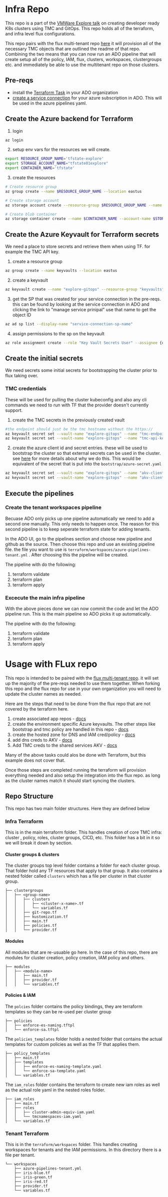# Infra Repo

This repo is a part of the [VMWare Explore talk](https://event.vmware.com/flow/vmware/explore2023lv/content/page/catalog?tab.contentcatalogtabs=1627421929827001vRXW&search=code2900LV) on creating developer ready K8s clusters using TMC and GitOps. This repo holds all of the terraform, and infra level flux configurations.


This repo pairs with the flux multi-tenant repo [here]() it will provision all of the necessary TMC objects that are outlined the readme of that repo. Combining the two means that you can now run an ADO pipeline that will create setup all of the policy, IAM, flux, clusters, workspaces, clustergroups etc. and immediately be able to use the multitenant repo on those clusters.
## Pre-reqs

* install the [Terraform Task](https://marketplace.visualstudio.com/items?itemName=ms-devlabs.custom-terraform-tasks) in your ADO organization
* [create a service connection](https://learn.microsoft.com/en-us/azure/devops/pipelines/library/service-endpoints?view=azure-devops&tabs=yaml#create-a-service-connection) for your azure subscription in ADO. This will be used in the azure pipelines yaml. 

## Create the Azure backend for Terraform

1. login

```bash
az login
```

2. setup env vars for the resources we will create.

```bash
export RESOURCE_GROUP_NAME='tfstate-explore'
export STORAGE_ACCOUNT_NAME="tfstate01explore"
export CONTAINER_NAME='tfstate'
```

3. create the resources
```bash
# Create resource group
az group create --name $RESOURCE_GROUP_NAME --location eastus

# Create storage account
az storage account create --resource-group $RESOURCE_GROUP_NAME --name $STORAGE_ACCOUNT_NAME --sku Standard_LRS --encryption-services blob

# Create blob container
az storage container create --name $CONTAINER_NAME --account-name $STORAGE_ACCOUNT_NAME

```

## Create the Azure Keyvault for Terraform secrets

We need a place to store secrets and retrieve them when using TF. for example the TMC API key.

1. create a resource group 

```bash 
az group create --name keyvaults --location eastus
```

2. create a keyvault

```bash
az keyvault create --name "explore-gitops" --resource-group "keyvaults" --location "EastUS"

```

3. get the SP that was created for your service connection in the pre-reqs. this can be found by looking at the service connection in ADO and clicking the link to "manage service prinipal" use that name to get the object ID

```bash
az ad sp list --display-name "service-connection-sp-name"
```

4. assign permissions to the sp on the keyvault


```bash
az role assignment create --role "Key Vault Secrets User" --assignee {object id from output above} --scope /subscriptions/{subscriptionid}/resourcegroups/keyvaults/providers/Microsoft.KeyVault/vaults/explore-gitops

```

## Create the initial secrets

We need secrets some initial secrets for bootstrapping the cluster prior to flux taking over.

### TMC credentials

These will be used for pulling the cluster kubeconfig and also any cli commands we need to run with TF that the provider doesn't currently support.

1. create the TMC secrets in the previously created vault

```bash
#the endpoint should just be the tmc hostname without the https://
az keyvault secret set --vault-name "explore-gitops" --name "tmc-endpoint" --value "<tmc-endpoint>"
az keyvault secret set --vault-name "explore-gitops" --name "tmc-api-key" --value "<tmc-api-key>"
```

2. create the azure client id and secret entries. these will be used to bootstrap the cluster so that external secrets can be used in the cluster. see [here](https://github.com/warroyo/flux-tmc-multitenant/blob/main/README.md#secret-tenancy) for more details about why we do this. This would be equivalent of the secret that is put into the `bootstrap/azure-secret.yaml`

```bash
az keyvault secret set --vault-name "explore-gitops" --name "akv-client-id" --value "<client-id>"
az keyvault secret set --vault-name "explore-gitops" --name "akv-client-secret" --value "<client-secret>"
```


## Execute the pipelines

### Create the tenant workspaces pipeline

Becuase ADO only picks up one pipeline automatically we need to add a second one manually. This only needs to happen once. The reason for this second pipeline is to keep seperate  terraform state for adding tenants.

In the ADO UI, go to the pipelines section and choose new pipeline and github as the source. Then choose this repo and use an existing pipeline file. the file you want to use is `terraform/workspaces/azure-pipelines-tenant.yml` . After choosing this the pipeline will be created.


The pipeline with do the following:

1. terraform validate
2. terraform plan
3. terraform apply

### Excecute the main infra pipeline

With the above pieces done we can now commit the code and let the ADO pipeline run. This is the main pipeline so ADO picks it up automatically.

The pipeline with do the following:

1. terraform validate
2. terraform plan
3. terraform apply



# Usage with FLux repo

This repo is intended to be paired with the [flux multi-tenant repo](https://github.com/warroyo/flux-tmc-multitenant/blob/main/README.md). it will set up the majority of the pre-reqs needed to use them together. When forking this repo and the flux repo for use in your own organization you will need to update the cluster names as needed.

Here are the steps that need to be done from the flux repo that are not covered by the terraform here.

1. create associated app repos - [docs](https://github.com/warroyo/flux-tmc-multitenant/blob/main/README.md#associated-repos)
2. create the environment specific Azure keyvaults. The other steps like bootstrap and tmc policy are handled in this repo - [docs](https://github.com/warroyo/flux-tmc-multitenant/blob/main/README.md#secret-tenancy)
3. create the hosted zone for DNS and IAM cred/policy - [docs](https://github.com/warroyo/flux-tmc-multitenant/blob/main/README.md#setup-automated-dns)
4. add dns creds to AKV - [docs](https://github.com/warroyo/flux-tmc-multitenant/blob/main/README.md#add-the-aws-credentials-to-akv)
5. Add TMC creds to the shared services AKV  - [docs](https://github.com/warroyo/flux-tmc-multitenant/blob/main/README.md#create-the-tmc-credential)

Many of the above tasks could alos be done with Terraform, but this example does not cover that.

Once those steps are completed running the terraform will provision everything needed and also setup the integration into the flux repo. as long as the cluster names match it should start syncing the clusters.


## Repo Structure

This repo has two main folder structures. Here they are defined below

### Infra Terraform

This is in the main terraform folder. This handles creation of core TMC infra: cluster , policy, roles, cluster groups, CICD, etc. This folder has a bit in it so we will break it down by section.

#### Cluster groups & clusters

The cluster groups top level folder contains a folder for each cluster group. That folder hold any TF resources that apply to that group. It also contains a nested folder called `clusters` which has a file per cluster in that cluster group.

```
├── clustergroups
│   ├── <group-name>
│   │   ├── clusters
│   │   │   ├── <cluster-x-name>.tf
│   │   │   └── variables.tf
│   │   ├── git-repo.tf
│   │   ├── kustomization.tf
│   │   ├── main.tf
│   │   ├── policies.tf
│   │   └── provider.tf
```





#### Modules

All modules that are re-usuable go here. In the case of this repo, there are modules for cluster creation, policy creation, IAM policy and others. 

```
├── modules
│   ├── <module-name>
│   │   ├── main.tf
│   │   ├── provider.tf
│   │   └── variables.tf
```
#### Policies & IAM

The `polcies` folder contains the policy bindings, they are terraform templates so they can be re-used per cluster group

```
├── policies
│   ├── enforce-es-naming.tftpl
│   └── enforce-sa.tftpl
```


The `policies_templates` folder holds a nested folder that contains the actual templates for custom policies as well as the TF that applies them.
```
├── policy_templates
│   ├── main.tf
│   ├── templates
│   │   ├── enforce-es-naming-template.yaml
│   │   └── enforce-sa-template.yaml
│   └── variables.tf
```


The `iam_roles` folder contains the terraform to create new iam roles as well as the actual role yaml in the nested roles folder. 
```
├── iam_roles
│   ├── main.tf
│   ├── roles
│   │   ├── cluster-admin-equiv-iam.yaml
│   │   └── tmcnamespaces-iam.yaml
│   └── variables.tf
```

### Tenant Terraform

This is in the `terraform/workspaces` folder. This handles creating workspaces for tenants and the IAM permissions. In this directory there is a file per tenant.


```
└── workspaces
    ├── azure-pipelines-tenant.yml
    ├── iris-blue.tf
    ├── iris-green.tf
    ├── iris-red.tf
    ├── provider.tf
    └── variables.tf
```